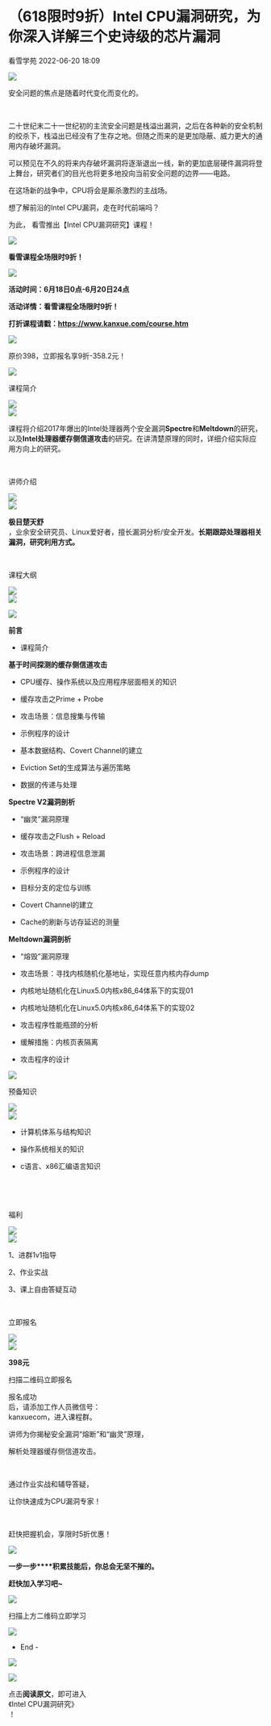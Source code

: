 #  （618限时9折）Intel CPU漏洞研究，为你深入详解三个史诗级的芯片漏洞   
 看雪学苑   2022-06-20 18:09  
  
![](https://mmbiz.qpic.cn/mmbiz_gif/DzwMlsjkpcr1tUhbc6hg27DORgWJ3KWQkSysibiakq3ia13HCrsNnlymqCZZhiawDqIdmBdib5I8WO7WlcXKT1IAzVg/640?wx_fmt=gif "")  
  
安全问题的焦点是随着时代变化而变化的。  
  
   
  
二十世纪末二十一世纪初的主流安全问题是栈溢出漏洞，之后在各种新的安全机制的绞杀下，栈溢出已经没有了生存之地。但随之而来的是更加隐蔽、威力更大的通用内存破坏漏洞。  
  
  
可以预见在不久的将来内存破坏漏洞将逐渐退出一线，新的更加底层硬件漏洞将登上舞台，研究者们的目光也将更多地投向当前安全问题的边界——电路。  
  
  
在这场新的战争中，CPU将会是厮杀激烈的主战场。  
  
  
想了解前沿的Intel CPU漏洞，走在时代前端吗？  
  
  
为此， 看雪推出【Intel CPU漏洞研究】课程！  
  
![](https://mmbiz.qpic.cn/mmbiz_png/GLrZwmh5s7zd2rkPhk5lERFK90yyodHR2RSNUKyDkev7nriamlU8kNfic6yB6DrVXCscnnWM32T2TTl70tcGxkcg/640?wx_fmt=png "")  
  
  
  
**看雪课程全场限时9折！**  
  
![](https://mmbiz.qpic.cn/sz_mmbiz_png/1UG7KPNHN8FISbE0JA3j9NC8OzJRylicxXOmk0Dw3Eibaibvr9VDvhEzvjfHAhr4e4ictyN8jGR2Kb11oEXUlnbrpA/640?wx_fmt=png "")  
  
**活动时间：6月18日0点-6月20日24点**  
  
**活动详情：看雪课程全场限时9折！**  
  
**打折课程请戳：https://www.kanxue.com/course.htm**  
  
  
![](https://mmbiz.qpic.cn/sz_mmbiz_png/1UG7KPNHN8GyNzjWyzA15sFhnpSJn3JQjWcthPeGvPNDzDEsmMe2THQL7jCTBsfYtCtW4SLWiacRTlSWC54WJJQ/640?wx_fmt=png "")  
  
  
  
原价398，立即报名享9折-358.2元！  
  
![](https://mmbiz.qpic.cn/sz_mmbiz_png/1UG7KPNHN8EmTEnvePRcHUW8cyTNdiaIlmHNFbVALksNmlfTIbNGsvKibgibwkhuLdjjC5HSdYtMbhTFrBStuC9AA/640?wx_fmt=png "")  
  
  
课程简介  
  
![](https://mmbiz.qpic.cn/mmbiz_png/lMfKCAD8Y1iaibE6ibLef6Q6k3PN9KkFpIFEJSDz6lWtUgw3yUmUx0e8xicX34VcAj6xPzic0UQEIP759EQbLs4pVeg/640?wx_fmt=png "")  
![](https://mmbiz.qpic.cn/mmbiz_gif/rrLibLCA8Z36yPibDz9Ia2n8kBpMxpiafEv7kjFicQjM2K5ML6S3KNYzqVa6nL1HQNxbIYzuHMJHBKW66bXh9o3Q1A/640?wx_fmt=gif "")  
  
  
  
课程将介绍2017年爆出的Intel处理器两个安全漏洞**Spectre**和**Meltdown**的研究，以及**Intel处理器缓存侧信道攻击**的研究。在讲清楚原理的同时，详细介绍实际应用方向上的研究。  
  
   
  
讲师介绍  
  
![](https://mmbiz.qpic.cn/mmbiz_png/lMfKCAD8Y1iaibE6ibLef6Q6k3PN9KkFpIFEJSDz6lWtUgw3yUmUx0e8xicX34VcAj6xPzic0UQEIP759EQbLs4pVeg/640?wx_fmt=png "")  
![](https://mmbiz.qpic.cn/mmbiz_gif/rrLibLCA8Z36yPibDz9Ia2n8kBpMxpiafEv7kjFicQjM2K5ML6S3KNYzqVa6nL1HQNxbIYzuHMJHBKW66bXh9o3Q1A/640?wx_fmt=gif "")  
  
  
  
**极目楚天舒**  
，业余安全研究员、Linux爱好者，擅长漏洞分析/安全开发。**长期跟踪处理器相关漏洞，研究利用方式。**  
  
   
  
  
课程大纲  
  
![](https://mmbiz.qpic.cn/mmbiz_png/lMfKCAD8Y1iaibE6ibLef6Q6k3PN9KkFpIFEJSDz6lWtUgw3yUmUx0e8xicX34VcAj6xPzic0UQEIP759EQbLs4pVeg/640?wx_fmt=png "")  
![](https://mmbiz.qpic.cn/mmbiz_gif/rrLibLCA8Z36yPibDz9Ia2n8kBpMxpiafEv7kjFicQjM2K5ML6S3KNYzqVa6nL1HQNxbIYzuHMJHBKW66bXh9o3Q1A/640?wx_fmt=gif "")  
  
  
![](https://mmbiz.qpic.cn/mmbiz_gif/DzwMlsjkpcr1tUhbc6hg27DORgWJ3KWQkSysibiakq3ia13HCrsNnlymqCZZhiawDqIdmBdib5I8WO7WlcXKT1IAzVg/640?wx_fmt=gif "")  
  
**前言**  
- 课程简介  
  
**基于时间探测的缓存侧信道攻击**  
- CPU缓存、操作系统以及应用程序层面相关的知识  
  
- 缓存攻击之Prime + Probe  
  
- 攻击场景：信息搜集与传输  
  
- 示例程序的设计  
  
- 基本数据结构、Covert Channel的建立  
  
- Eviction Set的生成算法与遍历策略  
  
- 数据的传递与处理  
  
  
**Spectre V2漏洞剖析**  
- “幽灵”漏洞原理  
  
- 缓存攻击之Flush + Reload  
  
- 攻击场景：跨进程信息泄漏  
  
- 示例程序的设计  
  
- 目标分支的定位与训练  
  
- Covert Channel的建立  
  
- Cache的刷新与访存延迟的测量  
  
**Meltdown漏洞剖析**  
- “熔毁”漏洞原理  
  
- 攻击场景：寻找内核随机化基地址，实现任意内核内存dump  
  
- 内核地址随机化在Linux5.0内核x86_64体系下的实现01  
  
- 内核地址随机化在Linux5.0内核x86_64体系下的实现02  
  
- 攻击程序性能瓶颈的分析  
  
- 缓解措施：内核页表隔离  
  
- 攻击程序的设计  
  
  
  
![](https://mmbiz.qpic.cn/mmbiz_png/GLrZwmh5s7zd2rkPhk5lERFK90yyodHR2RSNUKyDkev7nriamlU8kNfic6yB6DrVXCscnnWM32T2TTl70tcGxkcg/640?wx_fmt=png "")  
  
  
  
预备知识  
  
![](https://mmbiz.qpic.cn/mmbiz_png/lMfKCAD8Y1iaibE6ibLef6Q6k3PN9KkFpIFEJSDz6lWtUgw3yUmUx0e8xicX34VcAj6xPzic0UQEIP759EQbLs4pVeg/640?wx_fmt=png "")  
![](https://mmbiz.qpic.cn/mmbiz_gif/rrLibLCA8Z36yPibDz9Ia2n8kBpMxpiafEv7kjFicQjM2K5ML6S3KNYzqVa6nL1HQNxbIYzuHMJHBKW66bXh9o3Q1A/640?wx_fmt=gif "")  
  
  
- 计算机体系与结构知识  
  
- 操作系统相关的知识  
  
- c语言、x86汇编语言知识  
  
   
  
   
  
福利  
  
![](https://mmbiz.qpic.cn/mmbiz_png/lMfKCAD8Y1iaibE6ibLef6Q6k3PN9KkFpIFEJSDz6lWtUgw3yUmUx0e8xicX34VcAj6xPzic0UQEIP759EQbLs4pVeg/640?wx_fmt=png "")  
![](https://mmbiz.qpic.cn/mmbiz_gif/rrLibLCA8Z36yPibDz9Ia2n8kBpMxpiafEv7kjFicQjM2K5ML6S3KNYzqVa6nL1HQNxbIYzuHMJHBKW66bXh9o3Q1A/640?wx_fmt=gif "")  
  
  
  
1、进群1v1指导  
  
2、作业实战  
  
3、课上自由答疑互动  
  
   
  
  
立即报名  
  
![](https://mmbiz.qpic.cn/mmbiz_png/lMfKCAD8Y1iaibE6ibLef6Q6k3PN9KkFpIFEJSDz6lWtUgw3yUmUx0e8xicX34VcAj6xPzic0UQEIP759EQbLs4pVeg/640?wx_fmt=png "")  
![](https://mmbiz.qpic.cn/mmbiz_gif/rrLibLCA8Z36yPibDz9Ia2n8kBpMxpiafEv7kjFicQjM2K5ML6S3KNYzqVa6nL1HQNxbIYzuHMJHBKW66bXh9o3Q1A/640?wx_fmt=gif "")  
  
  
  
**398元**  
  
  
  
  
扫描二维码立即报名  
  
  
报名成功  
后，请添加工作人员微信号：  
kanxuecom，进入课程群。  
  
  
  
讲师为你揭秘安全漏洞“熔断”和“幽灵”原理，  
  
  
解析处理器缓存侧信道攻击。  
  
   
  
通过作业实战和辅导答疑，  
  
  
让你快速成为CPU漏洞专家！  
  
   
  
赶快把握机会，享限时5折优惠！  
  
![](https://mmbiz.qpic.cn/mmbiz_gif/yiaUGfBWPtbQuH5aUviaiay2jOqF78SXDppoz3HyYRn9dxRRh5ibAiaFDx9eFQfuoMu3HicEicpZiabLGOJjiavxkbRibfDg/640?wx_fmt=gif "")  
  
  
  
  
  
**一步一步****积累技能后，你总会无坚不摧的。**  
  
  
**赶快加入学习吧~**  
  
  
![](https://mmbiz.qpic.cn/sz_mmbiz_png/1UG7KPNHN8Hc7Jyrv1jFeGTTJcBMI9ZpNgQTqTLKOsgC8uE1nV85qia7XSopwebw7eyWSqqtC7ssPviauoxq2oSA/640?wx_fmt=png "")  
  
扫描上方二维码立即学习  
  
  
[](http://mp.weixin.qq.com/s?__biz=MjM5NTc2MDYxMw==&mid=2458437955&idx=2&sn=73dd2dd34b75abc14bd03c12e0e3fb49&chksm=b18ff9c986f870df59522246f1b8f23240b52806bacb4bda1b45d79d602e3ac931f9cc6dafbb&scene=21#wechat_redirect)  
  
  
  
![](https://mmbiz.qpic.cn/mmbiz_gif/b96CibCt70iaa8r7PJoyAtlfHAKe8RosE3wYVKBac55p1HPBJHZS42ywnG4yYtD3jo9A9e5kawBZs4IE6R1C4wibw/640?wx_fmt=gif "")  
  
- End -  
  
  
  
![](https://mmbiz.qpic.cn/mmbiz_jpg/Uia4617poZXP96fGaMPXib13V1bJ52yHq9ycD9Zv3WhiaRb2rKV6wghrNa4VyFR2wibBVNfZt3M5IuUiauQGHvxhQrA/640?wx_fmt=jpeg "")  
  
  
![](https://mmbiz.qpic.cn/mmbiz/z9433rAGTDd78cwaDvzakb7575ic82NHaKASbJ2j330Auic2Ft9xA6W1fIhzeWib47ju2MNkhofiaumYKD9YltcqTQ/640?wx_fmt=gif "")  
  
点击**阅读原文**，即可进入  
《Intel CPU漏洞研究》  
！  
